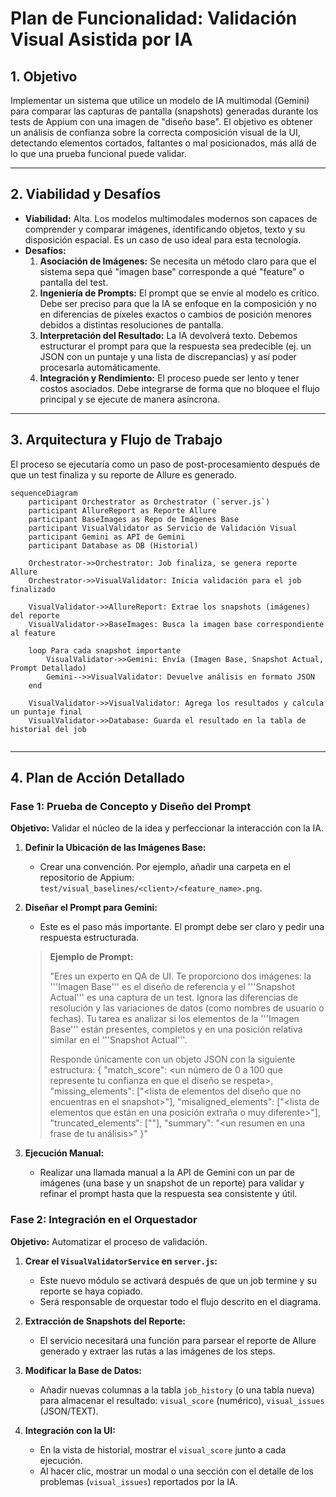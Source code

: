 # Plan de Funcionalidad: Validación Visual Asistida por IA

## 1. Objetivo

Implementar un sistema que utilice un modelo de IA multimodal (Gemini) para comparar las capturas de pantalla (snapshots) generadas durante los tests de Appium con una imagen de "diseño base". El objetivo es obtener un análisis de confianza sobre la correcta composición visual de la UI, detectando elementos cortados, faltantes o mal posicionados, más allá de lo que una prueba funcional puede validar.

---

## 2. Viabilidad y Desafíos

*   **Viabilidad:** Alta. Los modelos multimodales modernos son capaces de comprender y comparar imágenes, identificando objetos, texto y su disposición espacial. Es un caso de uso ideal para esta tecnología.
*   **Desafíos:**
    1.  **Asociación de Imágenes:** Se necesita un método claro para que el sistema sepa qué "imagen base" corresponde a qué "feature" o pantalla del test.
    2.  **Ingeniería de Prompts:** El prompt que se envíe al modelo es crítico. Debe ser preciso para que la IA se enfoque en la composición y no en diferencias de píxeles exactos o cambios de posición menores debidos a distintas resoluciones de pantalla.
    3.  **Interpretación del Resultado:** La IA devolverá texto. Debemos estructurar el prompt para que la respuesta sea predecible (ej. un JSON con un puntaje y una lista de discrepancias) y así poder procesarla automáticamente.
    4.  **Integración y Rendimiento:** El proceso puede ser lento y tener costos asociados. Debe integrarse de forma que no bloquee el flujo principal y se ejecute de manera asíncrona.

---

## 3. Arquitectura y Flujo de Trabajo

El proceso se ejecutaría como un paso de post-procesamiento después de que un test finaliza y su reporte de Allure es generado.

```mermaid
sequenceDiagram
    participant Orchestrator as Orchestrator (`server.js`)
    participant AllureReport as Reporte Allure
    participant BaseImages as Repo de Imágenes Base
    participant VisualValidator as Servicio de Validación Visual
    participant Gemini as API de Gemini
    participant Database as DB (Historial)

    Orchestrator->>Orchestrator: Job finaliza, se genera reporte Allure
    Orchestrator->>VisualValidator: Inicia validación para el job finalizado
    
    VisualValidator->>AllureReport: Extrae los snapshots (imágenes) del reporte
    VisualValidator->>BaseImages: Busca la imagen base correspondiente al feature
    
    loop Para cada snapshot importante
        VisualValidator->>Gemini: Envía (Imagen Base, Snapshot Actual, Prompt Detallado)
        Gemini-->>VisualValidator: Devuelve análisis en formato JSON
    end
    
    VisualValidator->>VisualValidator: Agrega los resultados y calcula un puntaje final
    VisualValidator->>Database: Guarda el resultado en la tabla de historial del job
    
```

---

## 4. Plan de Acción Detallado

### Fase 1: Prueba de Concepto y Diseño del Prompt

**Objetivo:** Validar el núcleo de la idea y perfeccionar la interacción con la IA.

1.  **Definir la Ubicación de las Imágenes Base:**
    *   Crear una convención. Por ejemplo, añadir una carpeta en el repositorio de Appium: `test/visual_baselines/<client>/<feature_name>.png`.

2.  **Diseñar el Prompt para Gemini:**
    *   Este es el paso más importante. El prompt debe ser claro y pedir una respuesta estructurada.

    > **Ejemplo de Prompt:**
    >
    > "Eres un experto en QA de UI. Te proporciono dos imágenes: la '''Imagen Base''' es el diseño de referencia y el '''Snapshot Actual''' es una captura de un test. Ignora las diferencias de resolución y las variaciones de datos (como nombres de usuario o fechas). Tu tarea es analizar si los elementos de la '''Imagen Base''' están presentes, completos y en una posición relativa similar en el '''Snapshot Actual'''.
    >
    > Responde únicamente con un objeto JSON con la siguiente estructura:
    > {
    >   "match_score": <un número de 0 a 100 que represente tu confianza en que el diseño se respeta>,
    >   "missing_elements": ["<lista de elementos del diseño que no encuentras en el snapshot>"],
    >   "misaligned_elements": ["<lista de elementos que están en una posición extraña o muy diferente>"],
    >   "truncated_elements": ["<lista de elementos que parecen cortados o no se ven completos>"],
    >   "summary": "<un resumen en una frase de tu análisis>"
    > }"

3.  **Ejecución Manual:**
    *   Realizar una llamada manual a la API de Gemini con un par de imágenes (una base y un snapshot de un reporte) para validar y refinar el prompt hasta que la respuesta sea consistente y útil.

### Fase 2: Integración en el Orquestador

**Objetivo:** Automatizar el proceso de validación.

1.  **Crear el `VisualValidatorService` en `server.js`:**
    *   Este nuevo módulo se activará después de que un job termine y su reporte se haya copiado.
    *   Será responsable de orquestar todo el flujo descrito en el diagrama.

2.  **Extracción de Snapshots del Reporte:**
    *   El servicio necesitará una función para parsear el reporte de Allure generado y extraer las rutas a las imágenes de los steps.

3.  **Modificar la Base de Datos:**
    *   Añadir nuevas columnas a la tabla `job_history` (o una tabla nueva) para almacenar el resultado: `visual_score` (numérico), `visual_issues` (JSON/TEXT).

4.  **Integración con la UI:**
    *   En la vista de historial, mostrar el `visual_score` junto a cada ejecución.
    *   Al hacer clic, mostrar un modal o una sección con el detalle de los problemas (`visual_issues`) reportados por la IA.
